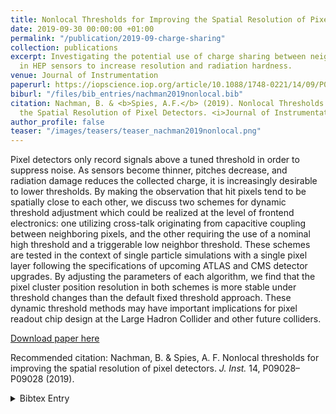 ```yaml
---
title: Nonlocal Thresholds for Improving the Spatial Resolution of Pixel Detectors
date: 2019-09-30 00:00:00 +01:00
permalink: "/publication/2019-09-charge-sharing"
collection: publications
excerpt: Investigating the potential use of charge sharing between neighboring pixels
  in HEP sensors to increase resolution and radiation hardness.
venue: Journal of Instrumentation
paperurl: https://iopscience.iop.org/article/10.1088/1748-0221/14/09/P09028/pdf
biburl: "/files/bib_entries/nachman2019nonlocal.bib"
citation: Nachman, B. & <b>Spies, A.F.</b> (2019). Nonlocal Thresholds for Improving
  the Spatial Resolution of Pixel Detectors. <i>Journal of Instrumentation</i>.
author_profile: false
teaser: "/images/teasers/teaser_nachman2019nonlocal.png"
---
```


Pixel detectors only record signals above a tuned threshold in order to suppress noise. As sensors become thinner, pitches decrease, and radiation damage reduces the collected charge, it is increasingly desirable to lower thresholds. By making the observation that hit pixels tend to be spatially close to each other, we discuss two schemes for dynamic threshold adjustment which could be realized at the level of frontend electronics: one utilizing cross-talk originating from capacitive coupling between neighboring pixels, and the other requiring the use of a nominal high threshold and a triggerable low neighbor threshold. These schemes are tested in the context of single particle simulations with a single pixel layer following the specifications of upcoming ATLAS and CMS detector upgrades. By adjusting the parameters of each algorithm, we find that the pixel cluster position resolution in both schemes is more stable under threshold changes than the default fixed threshold approach. These dynamic threshold methods may have important implications for pixel readout chip design at the Large Hadron Collider and other future colliders.

[Download paper here](https://iopscience.iop.org/article/10.1088/1748-0221/14/09/P09028/pdf)


Recommended citation: Nachman, B. & Spies, A. F. Nonlocal thresholds for improving the spatial resolution of pixel detectors. <i>J. Inst.</i> 14, P09028–P09028 (2019).

<details closed>
<summary>Bibtex Entry</summary>
<code>
<pre>
@article{Nachman_2019,
	doi = {10.1088/1748-0221/14/09/p09028},
	url = {https://doi.org/10.1088%2F1748-0221%2F14%2F09%2Fp09028},
	year = 2019,
	month = {sep},
	publisher = {IOP Publishing},
	volume = {14},
	number = {09},
	pages = {P09028--P09028},
	author = {B. Nachman and A.F. Spies},
	title = {Nonlocal thresholds for improving the spatial resolution of pixel detectors},
	journal = {Journal of Instrumentation}
}
</pre>
</code>
</details>